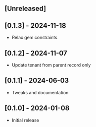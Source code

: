 ## [Unreleased]

## [0.1.3] - 2024-11-18

- Relax gem constraints

## [0.1.2] - 2024-11-07

- Update tenant from parent record only

## [0.1.1] - 2024-06-03

- Tweaks and documentation

## [0.1.0] - 2024-01-08

- Initial release
